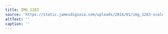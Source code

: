 ```yaml
---
title: IMG_1283
source: 'https://static.jamesdigioia.com/uploads/2014/01/img_1283-scaled.jpg'
altText: ''
caption: ''
---
```


